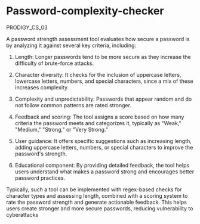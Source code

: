 # Password-complexity-checker
PRODIGY_CS_03


A password strength assessment tool evaluates how secure a password is by analyzing it against several key criteria, including:

1. Length: Longer passwords tend to be more secure as they increase the difficulty of brute-force attacks.

2. Character diversity: It checks for the inclusion of uppercase letters, lowercase letters, numbers, and special characters, since a mix of these increases complexity.

3. Complexity and unpredictability: Passwords that appear random and do not follow common patterns are rated stronger.

4. Feedback and scoring: The tool assigns a score based on how many criteria the password meets and categorizes it, typically as "Weak," "Medium," "Strong," or "Very Strong."

5. User guidance: It offers specific suggestions such as increasing length, adding uppercase letters, numbers, or special characters to improve the password's strength.

6. Educational component: By providing detailed feedback, the tool helps users understand what makes a password strong and encourages better password practices.

Typically, such a tool can be implemented with regex-based checks for character types and assessing length, combined with a scoring system to rate the password strength and generate actionable feedback. This helps users create stronger and more secure passwords, reducing vulnerability to cyberattacks
